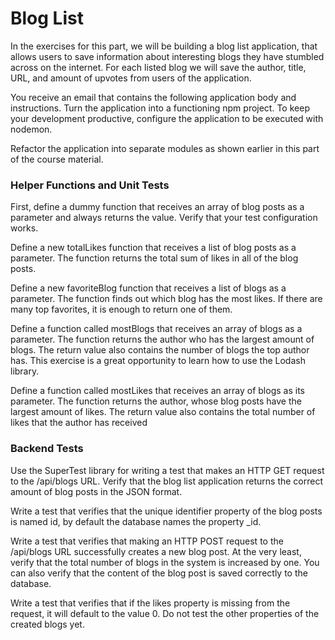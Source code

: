 # Blog List

In the exercises for this part, we will be building a blog list application, that allows users to save information about interesting blogs they have stumbled across on the internet. For each listed blog we will save the author, title, URL, and amount of upvotes from users of the application.

You receive an email that contains the following application body and instructions.
Turn the application into a functioning npm project. To keep your development productive, configure the application to be executed with nodemon.

Refactor the application into separate modules as shown earlier in this part of the course material.


### Helper Functions and Unit Tests
First, define a dummy function that receives an array of blog posts as a parameter and always returns the value.
Verify that your test configuration works.

Define a new totalLikes function that receives a list of blog posts as a parameter. The function returns the total sum of likes in all of the blog posts.

Define a new favoriteBlog function that receives a list of blogs as a parameter. The function finds out which blog has the most likes. If there are many top favorites, it is enough to return one of them.

Define a function called mostBlogs that receives an array of blogs as a parameter. The function returns the author who has the largest amount of blogs. The return value also contains the number of blogs the top author has. This exercise is a great opportunity to learn how to use the Lodash library.

Define a function called mostLikes that receives an array of blogs as its parameter. The function returns the author, whose blog posts have the largest amount of likes. The return value also contains the total number of likes that the author has received

### Backend Tests
Use the SuperTest library for writing a test that makes an HTTP GET request to the /api/blogs URL. Verify that the blog list application returns the correct amount of blog posts in the JSON format.

Write a test that verifies that the unique identifier property of the blog posts is named id, by default the database names the property _id.

Write a test that verifies that making an HTTP POST request to the /api/blogs URL successfully creates a new blog post. At the very least, verify that the total number of blogs in the system is increased by one. You can also verify that the content of the blog post is saved correctly to the database.

Write a test that verifies that if the likes property is missing from the request, it will default to the value 0. Do not test the other properties of the created blogs yet.